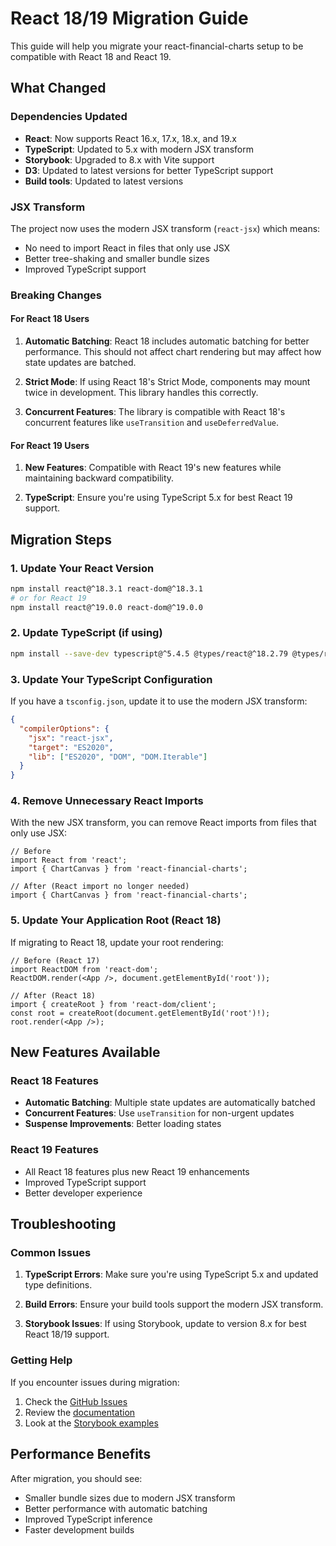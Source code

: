 # React 18/19 Migration Guide

This guide will help you migrate your react-financial-charts setup to be compatible with React 18 and React 19.

## What Changed

### Dependencies Updated

- **React**: Now supports React 16.x, 17.x, 18.x, and 19.x
- **TypeScript**: Updated to 5.x with modern JSX transform
- **Storybook**: Upgraded to 8.x with Vite support
- **D3**: Updated to latest versions for better TypeScript support
- **Build tools**: Updated to latest versions

### JSX Transform

The project now uses the modern JSX transform (`react-jsx`) which means:
- No need to import React in files that only use JSX
- Better tree-shaking and smaller bundle sizes
- Improved TypeScript support

### Breaking Changes

#### For React 18 Users

1. **Automatic Batching**: React 18 includes automatic batching for better performance. This should not affect chart rendering but may affect how state updates are batched.

2. **Strict Mode**: If using React 18's Strict Mode, components may mount twice in development. This library handles this correctly.

3. **Concurrent Features**: The library is compatible with React 18's concurrent features like `useTransition` and `useDeferredValue`.

#### For React 19 Users

1. **New Features**: Compatible with React 19's new features while maintaining backward compatibility.

2. **TypeScript**: Ensure you're using TypeScript 5.x for best React 19 support.

## Migration Steps

### 1. Update Your React Version

```bash
npm install react@^18.3.1 react-dom@^18.3.1
# or for React 19
npm install react@^19.0.0 react-dom@^19.0.0
```

### 2. Update TypeScript (if using)

```bash
npm install --save-dev typescript@^5.4.5 @types/react@^18.2.79 @types/react-dom@^18.2.25
```

### 3. Update Your TypeScript Configuration

If you have a `tsconfig.json`, update it to use the modern JSX transform:

```json
{
  "compilerOptions": {
    "jsx": "react-jsx",
    "target": "ES2020",
    "lib": ["ES2020", "DOM", "DOM.Iterable"]
  }
}
```

### 4. Remove Unnecessary React Imports

With the new JSX transform, you can remove React imports from files that only use JSX:

```tsx
// Before
import React from 'react';
import { ChartCanvas } from 'react-financial-charts';

// After (React import no longer needed)
import { ChartCanvas } from 'react-financial-charts';
```

### 5. Update Your Application Root (React 18)

If migrating to React 18, update your root rendering:

```tsx
// Before (React 17)
import ReactDOM from 'react-dom';
ReactDOM.render(<App />, document.getElementById('root'));

// After (React 18)
import { createRoot } from 'react-dom/client';
const root = createRoot(document.getElementById('root')!);
root.render(<App />);
```

## New Features Available

### React 18 Features

- **Automatic Batching**: Multiple state updates are automatically batched
- **Concurrent Features**: Use `useTransition` for non-urgent updates
- **Suspense Improvements**: Better loading states

### React 19 Features

- All React 18 features plus new React 19 enhancements
- Improved TypeScript support
- Better developer experience

## Troubleshooting

### Common Issues

1. **TypeScript Errors**: Make sure you're using TypeScript 5.x and updated type definitions.

2. **Build Errors**: Ensure your build tools support the modern JSX transform.

3. **Storybook Issues**: If using Storybook, update to version 8.x for best React 18/19 support.

### Getting Help

If you encounter issues during migration:

1. Check the [GitHub Issues](https://github.com/react-financial/react-financial-charts/issues)
2. Review the [documentation](https://react-financial.github.io/react-financial-charts/)
3. Look at the [Storybook examples](https://react-financial.github.io/react-financial-charts/)

## Performance Benefits

After migration, you should see:

- Smaller bundle sizes due to modern JSX transform
- Better performance with automatic batching
- Improved TypeScript inference
- Faster development builds
